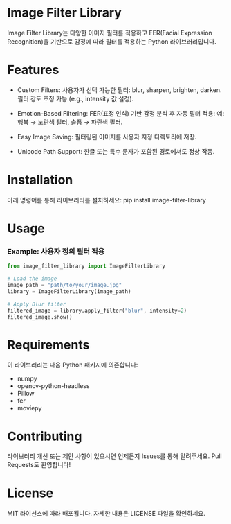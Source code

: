 # Image Filter Library
Image Filter Library는 다양한 이미지 필터를 적용하고 FER(Facial Expression Recognition)을 기반으로 감정에 따라 필터를 적용하는 Python 라이브러리입니다.

# Features
* Custom Filters:
사용자가 선택 가능한 필터: blur, sharpen, brighten, darken.
필터 강도 조정 가능 (e.g., intensity 값 설정).

* Emotion-Based Filtering:
FER(표정 인식) 기반 감정 분석 후 자동 필터 적용:
예: 행복 → 노란색 필터, 슬픔 → 파란색 필터.

* Easy Image Saving:
필터링된 이미지를 사용자 지정 디렉토리에 저장.

* Unicode Path Support:
한글 또는 특수 문자가 포함된 경로에서도 정상 작동.

# Installation
아래 명령어를 통해 라이브러리를 설치하세요:
pip install image-filter-library

# Usage

### Example: 사용자 정의 필터 적용
```python
from image_filter_library import ImageFilterLibrary

# Load the image
image_path = "path/to/your/image.jpg"
library = ImageFilterLibrary(image_path)

# Apply Blur filter
filtered_image = library.apply_filter("blur", intensity=2)
filtered_image.show()
```


# Requirements
이 라이브러리는 다음 Python 패키지에 의존합니다:

* numpy
* opencv-python-headless
* Pillow
* fer
* moviepy


# Contributing
라이브러리 개선 또는 제안 사항이 있으시면 언제든지 Issues를 통해 알려주세요. Pull Requests도 환영합니다!

# License
MIT 라이선스에 따라 배포됩니다. 자세한 내용은 LICENSE 파일을 확인하세요.
